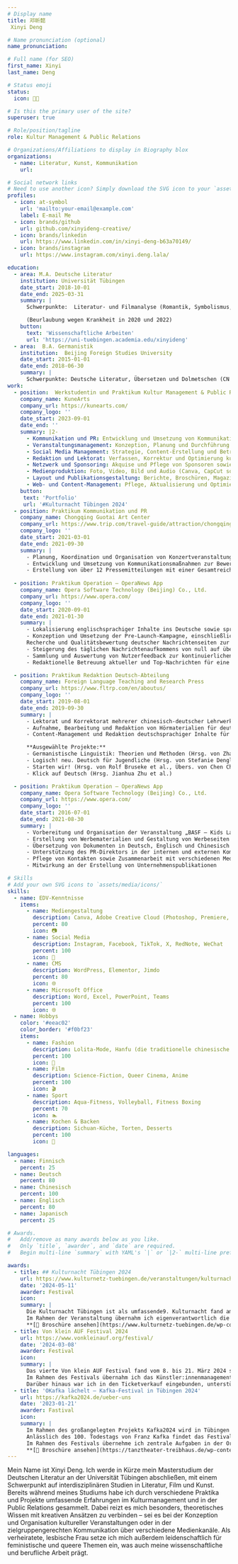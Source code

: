 ```yaml
---
# Display name
title: 邓昕懿
 Xinyi Deng

# Name pronunciation (optional)
name_pronunciation: 

# Full name (for SEO)
first_name: Xinyi
last_name: Deng

# Status emoji
status:
  icon: 🏳‍🌈

# Is this the primary user of the site?
superuser: true

# Role/position/tagline
role: Kultur Management & Public Relations

# Organizations/Affiliations to display in Biography blox
organizations:
  - name: Literatur, Kunst, Kommunikation
    url: 

# Social network links
# Need to use another icon? Simply download the SVG icon to your `assets/media/icons/` folder.
profiles:
  - icon: at-symbol
    url: 'mailto:your-email@example.com'
    label: E-mail Me
  - icon: brands/github
    url: github.com/xinyideng-creative/
  - icon: brands/linkedin
    url: https://www.linkedin.com/in/xinyi-deng-b63a70149/
  - icon: brands/instagram
    url: https://www.instagram.com/xinyi.deng.lala/

education:
  - area: M.A. Deutsche Literatur
    institution: Universität Tübingen
    date_start: 2018-10-01
    date_end: 2025-03-31
    summary: |
      Schwerpunkte:  Literatur- und Filmanalyse (Romantik, Symbolismus, Expressionismus, Popkultur, Unzuverlässiges Erzählen, Tragikomödie, Raum- und Zeittheorie, Psychopathographien), Erzähltheorie, Gender Studies, Kunstgeschichte

      (Beurlaubung wegen Krankheit in 2020 und 2022)
    button:
      text: 'Wissenschaftliche Arbeiten'
      url: 'https://uni-tuebingen.academia.edu/xinyideng'
  - area:  B.A. Germanistik
    institution:  Beijing Foreign Studies University
    date_start: 2015-01-01
    date_end: 2018-06-30
    summary: |
      Schwerpunkte: Deutsche Literatur, Übersetzen und Dolmetschen (CN DE-EN), Linguistik, Interkulturelle Kommunikation, Deutsch-chinesische Wirtschaft und Diplomatie, Finnisch
work:
  - position:  Werkstudentin und Praktikum Kultur Management & Public Relations
    company_name: KuneArts
    company_url: https://kunearts.com/
    company_logo: ''
    date_start: 2023-09-01
    date_end: ''
    summary: |2-
      - Kommunikation und PR: Entwicklung und Umsetzung von Kommunikationsstrategien, Medien- und Pressearbeit, Kampagnenplanung
      - Veranstaltungsmanagement: Konzeption, Planung und Durchführung von Festivals, Ausstellungen und Kulturprojekten inkl. Logistik, Ablaufkoordination, Personalplanung, Gästebetreuung sowie Dokumentation und Nachbereitung
      - Social Media Management: Strategie, Content-Erstellung und Betreuung (Instagram, Facebook, TikTok, X)
      - Redaktion und Lektorat: Verfassen, Korrektur und Optimierung kunsthistorischer und PR-Texte
      - Netzwerk und Sponsoring: Akquise und Pflege von Sponsoren sowie Kooperationspartnern
      - Medienproduktion: Foto, Video, Bild und Audio (Canva, CapCut sowie Adobe Creative Cloud inkl. Photoshop, Premiere, Audition)
      - Layout und Publikationsgestaltung: Berichte, Broschüren, Magazine und Bücher (Canva, InDesign)
      - Web- und Content-Management: Pflege, Aktualisierung und Optimierung von Websites (WordPress, Elementor, Jimdo)
    button:
     text: 'Portfolio'
     url: '#Kulturnacht Tübingen 2024'
  - position: Praktikum Kommunikation und PR
    company_name: Chongqing Guotai Art Center
    company_url: https://www.trip.com/travel-guide/attraction/chongqing/chongqing-guotai-art-center-15053344/
    company_logo: ''
    date_start: 2021-03-01
    date_end: 2021-09-30
    summary: |
      - Planung, Koordination und Organisation von Konzertveranstaltungen für das Blechbläser- und Holzbläserquintett Chongqing in der Musiksaison 2020/2021 – mit durchgehend ausverkauften Aufführungen
      - Entwicklung und Umsetzung von Kommunikationsmaßnahmen zur Bewerbung von Musik-, Theater- und Tanzveranstaltungen, einschließlich Pressearbeit und Social Media
      - Erstellung von über 12 Pressemitteilungen mit einer Gesamtreichweite von mehr als 30.000 Aufrufen sowie Betreuung von rund 100 Social-Media-Posts und Kurzvideos
  
  - position: Praktikum Operation – OperaNews App
    company_name: Opera Software Technology (Beijing) Co., Ltd.
    company_url: https://www.opera.com/
    company_logo: ''
    date_start: 2020-09-01
    date_end: 2021-01-30
    summary: |
      - Lokalisierung englischsprachiger Inhalte ins Deutsche sowie sprachliche und inhaltliche Anpassung für den deutschsprachigen Markt
      - Konzeption und Umsetzung der Pre-Launch-Kampagne, einschließlich Marktanalyse und Content-Strategie
      Recherche und Qualitätsbewertung deutscher Nachrichtenseiten zur Optimierung der Inhalte und Verbesserung der Modellleistung im Bereich maschinelles Lernen in enger Zusammenarbeit mit den Ingenieurteams
      - Steigerung des täglichen Nachrichtenaufkommens von null auf über 40.000 Artikel durch gezielte inhaltliche und technische Optimierungen
      - Sammlung und Auswertung von Nutzerfeedback zur kontinuierlichen Verbesserung der Hauptfunktion „Lokale Nachrichten“
      - Redaktionelle Betreuung aktueller und Top-Nachrichten für eine optimale Nutzererfahrung

  - position: Praktikum Redaktion Deutsch-Abteilung
    company_name: Foreign Language Teaching and Research Press
    company_url: https://www.fltrp.com/en/aboutus/
    company_logo: ''
    date_start: 2019-08-01
    date_end: 2019-09-30
    summary: |
      - Lektorat und Korrektorat mehrerer chinesisch-deutscher Lehrwerke
      - Aufnahme, Bearbeitung und Redaktion von Hörmaterialien für deutsche Lehrbücher
      - Content-Management und Redaktion deutschsprachiger Inhalte für die Verlags-App Unipus

      **Ausgewählte Projekte:**
      - Germanistische Linguistik: Theorien und Methoden (Hrsg. von Zhang Yong et al.)
      - Logisch! neu. Deutsch für Jugendliche (Hrsg. von Stefanie Dengler et al., Übers. von Feng Hu)
      - Starten wir! (Hrsg. von Rolf Bruseke et al., Übers. von Chen Chen)
      - Klick auf Deutsch (Hrsg. Jianhua Zhu et al.)

  - position: Praktikum Operation – OperaNews App
    company_name: Opera Software Technology (Beijing) Co., Ltd.
    company_url: https://www.opera.com/
    company_logo: ''
    date_start: 2016-07-01
    date_end: 2021-08-30
    summary: |
      - Vorbereitung und Organisation der Veranstaltung „BASF – Kids Lab 2016“
      - Erstellung von Werbematerialien und Gestaltung von Werbeseiten
      - Übersetzung von Dokumenten in Deutsch, Englisch und Chinesisch
      - Unterstützung des PR-Direktors in der internen und externen Kommunikation
      - Pflege von Kontakten sowie Zusammenarbeit mit verschiedenen Medien
      - Mitwirkung an der Erstellung von Unternehmenspublikationen

# Skills
# Add your own SVG icons to `assets/media/icons/`
skills:
  - name: EDV-Kenntnisse
    items:
      - name: Mediengestaltung
        description: Canva, Adobe Creative Cloud (Photoshop, Premiere, InDesign, Audition), CapCut
        percent: 80
        icon: 📷
      - name: Social Media
        description: Instagram, Facebook, TikTok, X, RedNote, WeChat
        percent: 100
        icon: 🤳
      - name: CMS
        description: WordPress, Elementor, Jimdo
        percent: 80
        icon: 🌐
      - name: Microsoft Office
        description: Word, Excel, PowerPoint, Teams
        percent: 100
        icon: 🌐
  - name: Hobbys
    color: '#eeac02'
    color_border: '#f0bf23'
    items:
      - name: Fashion
        description: Lolita-Mode, Hanfu (die traditionelle chinesische Kleidung), Vintage
        percent: 100
        icon: 🎀
      - name: Film
        description: Science-Fiction, Queer Cinema, Anime
        percent: 100
        icon: 🎬
      - name: Sport
        description: Aqua-Fitness, Volleyball, Fitness Boxing
        percent: 70
        icon: 🏊
      - name: Kochen & Backen
        description: Sichuan-Küche, Torten, Desserts
        percent: 100
        icon: 🍰

languages:
  - name: Finnisch
    percent: 25
  - name: Deutsch
    percent: 80
  - name: Chinesisch
    percent: 100
  - name: Englisch
    percent: 80
  - name: Japanisch
    percent: 25

# Awards.
#   Add/remove as many awards below as you like.
#   Only `title`, `awarder`, and `date` are required.
#   Begin multi-line `summary` with YAML's `|` or `|2-` multi-line prefix and indent 2 spaces below.

awards:
  - title: ## Kulturnacht Tübingen 2024
    url: https://www.kulturnetz-tuebingen.de/veranstaltungen/kulturnacht/
    date: '2024-05-11'
    awarder: Festival
    icon: 
    summary: |
      Die Kulturnacht Tübingen ist als umfassende9. Kulturnacht fand am 11. Mai 2024 statt und bot mit 153 Programmpunkten an verschiedenen Orten in der gesamten Stadt ein vielfältiges kulturelles und künstlerisches Angebot. Über 100 Künstler:innen präsentierten ein breites Spektrum an Kunstformen – von Tanz, Theater und Musik über Kunstausstellungen, Installationen und Performances bis hin zu interdisziplinären Formaten.
      Im Rahmen der Veranstaltung übernahm ich eigenverantwortlich die redaktionelle und inhaltliche Koordination aller Programmpunkte sowie die Pflege der Veranstaltungswebsite. Zudem war ich als erste Ansprechperson für die gesamte Organisation der Veranstaltungen im Adolf-Schlatter-Haus zuständig. Darüber hinaus war ich in die Bereiche Presse- und Öffentlichkeitsarbeit, Social Media Management (Instagram: @kulturnachttuebingen, Facebook: Kulturnacht Tübingen), Grafikdesign, Aufbau, Dokumentation sowie die Abrechnung eingebunden.
      **[📄 Broschüre ansehen](https://www.kulturnetz-tuebingen.de/wp-content/uploads/2024/04/kulturnacht_booklet.pdf)**
  - title: Von klein AUF Festival 2024
    url: https://www.vonkleinauf.org/festival/
    date: '2024-03-08'
    awarder: Festival
    icon: 
    summary: |
      Das vierte Von klein AUF Festival fand vom 8. bis 21. März 2024 statt und brachte ein vielfältiges Programm aus Theater und Tanz für die Allerkleinsten (0–6 Jahre) sowie ihre Familien, Erzieher:innen und Freund:innen in Theater, Kulturzentren und Kitas in Tübingen, Reutlingen und Rottenburg. Das Festival ermöglichte Kindern einen spielerischen Zugang zur darstellenden Kunst, inspirierte Erwachsene in ihrer Begleitung und schuf Räume für Kreativität und Austausch.
      Im Rahmen des Festivals übernahm ich das Künstler:innenmanagement, koordinierte den Austausch mit nationalen und internationalen Gästen aus der Schweiz, Polen, Österreich, Dänemark und Nigeria und war für die Planung und Betreuung der Veranstaltungen mitverantwortlich. Zudem kümmerte ich mich um die Presse- und Öffentlichkeitsarbeit, verwaltete die Inhalte der Festival-Website und betreute das Social Media Management auf Instagram (@vonkleinauf_tanzundtheater) und Facebook (Von klein AUF).
      Darüber hinaus war ich in den Ticketverkauf eingebunden, unterstützte die Organisation des Rahmenprogramms mit Workshops, auch für Erwachsene, und wirkte an der Drittmittelakquise mit. Mit meiner Arbeit trug ich dazu bei, das Festival in seiner Reichweite zu stärken, neue Zielgruppen zu erschließen und eine nachhaltige Plattform für frühkindliche Kunstvermittlung zu schaffen.
  - title: 'OKafka lächelt – Kafka-Festival in Tübingen 2024'
    url: https://kafka2024.de/ueber-uns
    date: '2023-01-21'
    awarder: Fastival
    icon: 
    summary: |
      Im Rahmen des großangelegten Projekts Kafka2024 wird in Tübingen das Festival „Kafka lächelt“ ausgerichtet – eine Kooperation des tanztheater treibhaus mit KuneArts. Als Teil des übergeordneten Projekts Kafka2024 bringt das Festival Künstler:innen und Institutionen aus Deutschland, der Tschechischen Republik und Österreich zusammen, die sich mit dem literarischen Erbe Franz Kafkas befassen.
      Anlässlich des 100. Todestags von Franz Kafka findet das Festival vom 3. Mai bis 8. Dezember 2024 statt und würdigt den Schriftsteller mit einem vielschichtigen Programm. Neben Theateraufführungen, Schauspiel, Tanzperformances und Filmvorführungen umfasst das Festival Lesungen, Ausstellungen und interdisziplinäre Formate, die Kafkas Werk aus unterschiedlichen Perspektiven beleuchten und seine Aktualität in der Gegenwartskultur reflektieren.
      Im Rahmen des Festivals übernehme ich zentrale Aufgaben in der Organisation und Kommunikation: Kommunikation und PR, Social Media Management, Redaktion & Lektorat, Eventorganisation.
      **[📄 Broschüre ansehen](https://tanztheater-treibhaus.de/wp-content/uploads/2024/04/kafka_festival_broschuere_kl.pdf)**
---
```


Mein Name ist Xinyi Deng. Ich werde in Kürze mein Masterstudium der Deutschen Literatur an der Universität Tübingen abschließen, mit einem Schwerpunkt auf interdisziplinären Studien in Literatur, Film und Kunst. Bereits während meines Studiums habe ich durch verschiedene Praktika und Projekte umfassende Erfahrungen im Kulturmanagement und in der Public Relations gesammelt. Dabei reizt es mich besonders, theoretisches Wissen mit kreativen Ansätzen zu verbinden – sei es bei der Konzeption und Organisation kultureller Veranstaltungen oder in der zielgruppengerechten Kommunikation über verschiedene Medienkanäle. Als verheiratete, lesbische Frau setze ich mich außerdem leidenschaftlich für feministische und queere Themen ein, was auch meine wissenschaftliche und berufliche Arbeit prägt.
